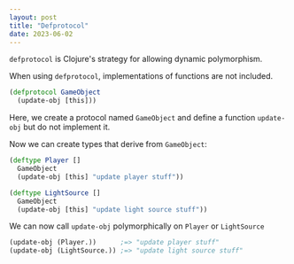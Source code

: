 ```yaml
---
layout: post
title: "Defprotocol"
date: 2023-06-02
---
```

`defprotocol` is Clojure's strategy for allowing dynamic polymorphism.

When using `defprotocol`, implementations of functions are not included.
```clojure
(defprotocol GameObject 
  (update-obj [this]))
```
Here, we create a protocol named `GameObject` and define a function `update-obj` but do not implement it.

Now we can create types that derive from `GameObject`:
```clojure
(deftype Player [] 
  GameObject
  (update-obj [this] "update player stuff"))

(deftype LightSource []
  GameObject
  (update-obj [this] "update light source stuff"))
```
We can now call `update-obj` polymorphically on `Player` or `LightSource`
```clojure
(update-obj (Player.))      ;=> "update player stuff"
(update-obj (LightSource.)) ;=> "update light source stuff"
```